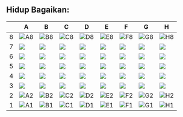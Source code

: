 ## Hidup Bagaikan:

|   | A | B | C | D | E | F | G | H |
| - | - | - | - | - | - | - | - | - |
| 8 |![A8](Yoga913-main\gambar_catur\r_hitam.png)|![B8](Yoga913-main\gambar_catur\n_hitam.png)|![C8](Yoga913-main\gambar_catur\b_hitam.png)|![D8](Yoga913-main\gambar_catur\q_hitam.png)|![E8](Yoga913-main\gambar_catur\k_hitam.png)|![F8](Yoga913-main\gambar_catur\b_hitam.png)|![G8](Yoga913-main\gambar_catur\n_hitam.png)|![H8](Yoga913-main\gambar_catur\r_hitam.png)|
| 7 |![](-)|![](-)|![](-)|![](-)|![](-)|![](-)|![](-)|![](-)|
| 6 |![](-)|![](-)|![](-)|![](-)|![](-)|![](-)|![](-)|![](-)|
| 5 |![](-)|![](-)|![](-)|![](-)|![](-)|![](-)|![](-)|![](-)|
| 4 |![](-)|![](-)|![](-)|![](-)|![](-)|![](-)|![](-)|![](-)|
| 3 |![](-)|![](-)|![](-)|![](-)|![](-)|![](-)|![](-)|![](-)|
| 2 |![A2](Yoga913-main\gambar_catur\P.png)|![B2](Yoga913-main\gambar_catur\P.png)|![C2](Yoga913-main\gambar_catur\P.png)|![D2](Yoga913-main\gambar_catur\P.png)|![E2](Yoga913-main\gambar_catur\P.png)|![F2](Yoga913-main\gambar_catur\P.png)|![G2](Yoga913-main\gambar_catur\P.png)|![H2](Yoga913-main\gambar_catur\P.png)|
| 1 |![A1](Yoga913-main\gambar_catur\R.png)|![B1](Yoga913-main\gambar_catur\N.png)|![C1](Yoga913-main\gambar_catur\B.png)|![D1](Yoga913-main\gambar_catur\Q.png)|![E1](Yoga913-main\gambar_catur\K.png)|![F1](Yoga913-main\gambar_catur\B.png)|![G1](Yoga913-main\gambar_catur\N.png)|![H1](Yoga913-main\gambar_catur\R.png)|
